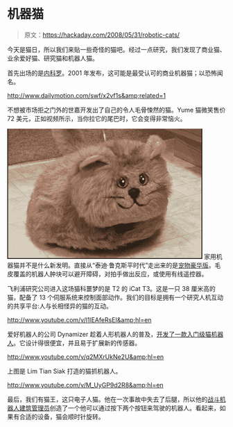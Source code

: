 # 机器猫

> 原文：<https://hackaday.com/2008/05/31/robotic-cats/>

今天是猫日，所以我们来贴一些奇怪的猫吧。经过一点研究，我们发现了商业猫、业余爱好猫、研究猫和机器人猫。

首先出场的是[内科罗](http://www.necoro.com/)。2001 年发布，这可能是最受认可的商业机器猫；以恐怖闻名。

<http://www.dailymotion.com/swf/x2vf1s&amp;related=1>

   
不想被市场拒之门外的世嘉开发出了自己的令人毛骨悚然的猫。Yume 猫微笑售价 72 美元，正如视频所示，当你拉它的尾巴时，它会变得非常恼火。

![](img/96a24658f6766b762315f97ac268f932.png)
家用机器猫并不是什么新发明。直接从“泰迪·鲁克斯平时代”走出来的是[宠物豪华版](http://www.x-entertainment.com/articles/0849/)。毛皮覆盖的机器人肿块可以避开障碍，对拍手做出反应，或使用有线遥控器。

飞利浦研究公司进入这场猫科噩梦的是 T2 的 iCat T3。这是一只 38 厘米高的猫，配备了 13 个伺服系统来控制面部动作。我们的目标是拥有一个研究人机互动的共享平台:人与长相怪异的猫的互动。

<http://www.youtube.com/v/l1lEAfeRsEI&amp;hl=en>

  
爱好机器人的公司 Dynamizer 趁着人形机器人的普及，[开发了一款入门级猫机器人](http://www.robots-dreams.com/2006/06/dynamizer_has_a.html)。它设计得很便宜，并且易于扩展新的传感器。

<http://www.youtube.com/v/q2MXrUkNe2U&amp;hl=en>

  
上图是 Lim Tian Siak 打造的猫抓机器人。

<http://www.youtube.com/v/M_UyGP9d2R8&amp;hl=en>

  
最后，我们有猫王，这只电子人猫。他在一次事故中失去了后腿，所以他的[战斗机器人建筑管理员](http://www.robotcombat.com/)创造了一个他可以通过按下两个按钮来驾驶的机器人。看起来，如果有合适的设备，猫会顺时针旋转。